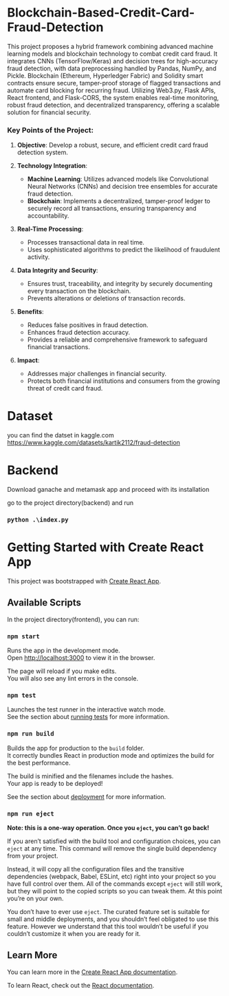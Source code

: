 # Blockchain-Based-Credit-Card-Fraud-Detection

This project proposes a hybrid framework combining advanced machine learning models and blockchain technology to combat credit card fraud. It integrates CNNs (TensorFlow/Keras) and decision trees for high-accuracy fraud detection, with data preprocessing handled by Pandas, NumPy, and Pickle. Blockchain (Ethereum, Hyperledger Fabric) and Solidity smart contracts ensure secure, tamper-proof storage of flagged transactions and automate card blocking for recurring fraud. Utilizing Web3.py, Flask APIs, React frontend, and Flask-CORS, the system enables real-time monitoring, robust fraud detection, and decentralized transparency, offering a scalable solution for financial security.

### Key Points of the Project:

1. **Objective**: Develop a robust, secure, and efficient credit card fraud detection system.

2. **Technology Integration**:
   - **Machine Learning**: Utilizes advanced models like Convolutional Neural Networks (CNNs) and decision tree ensembles for accurate fraud detection.
   - **Blockchain**: Implements a decentralized, tamper-proof ledger to securely record all transactions, ensuring transparency and accountability.

3. **Real-Time Processing**:
   - Processes transactional data in real time.
   - Uses sophisticated algorithms to predict the likelihood of fraudulent activity.

4. **Data Integrity and Security**:
   - Ensures trust, traceability, and integrity by securely documenting every transaction on the blockchain.
   - Prevents alterations or deletions of transaction records.

5. **Benefits**:
   - Reduces false positives in fraud detection.
   - Enhances fraud detection accuracy.
   - Provides a reliable and comprehensive framework to safeguard financial transactions.

6. **Impact**:
   - Addresses major challenges in financial security.
   - Protects both financial institutions and consumers from the growing threat of credit card fraud.
  

# Dataset
you can find the datset in kaggle.com
https://www.kaggle.com/datasets/kartik2112/fraud-detection


# Backend
Download ganache and metamask app and proceed with its installation

go to the project directory(backend) and run 
### `python .\index.py`


# Getting Started with Create React App

This project was bootstrapped with [Create React App](https://github.com/facebook/create-react-app).

## Available Scripts

In the project directory(frontend), you can run:

### `npm start`

Runs the app in the development mode.\
Open [http://localhost:3000](http://localhost:3000) to view it in the browser.

The page will reload if you make edits.\
You will also see any lint errors in the console.

### `npm test`

Launches the test runner in the interactive watch mode.\
See the section about [running tests](https://facebook.github.io/create-react-app/docs/running-tests) for more information.

### `npm run build`

Builds the app for production to the `build` folder.\
It correctly bundles React in production mode and optimizes the build for the best performance.

The build is minified and the filenames include the hashes.\
Your app is ready to be deployed!

See the section about [deployment](https://facebook.github.io/create-react-app/docs/deployment) for more information.

### `npm run eject`

**Note: this is a one-way operation. Once you `eject`, you can’t go back!**

If you aren’t satisfied with the build tool and configuration choices, you can `eject` at any time. This command will remove the single build dependency from your project.

Instead, it will copy all the configuration files and the transitive dependencies (webpack, Babel, ESLint, etc) right into your project so you have full control over them. All of the commands except `eject` will still work, but they will point to the copied scripts so you can tweak them. At this point you’re on your own.

You don’t have to ever use `eject`. The curated feature set is suitable for small and middle deployments, and you shouldn’t feel obligated to use this feature. However we understand that this tool wouldn’t be useful if you couldn’t customize it when you are ready for it.

## Learn More

You can learn more in the [Create React App documentation](https://facebook.github.io/create-react-app/docs/getting-started).

To learn React, check out the [React documentation](https://reactjs.org/).
